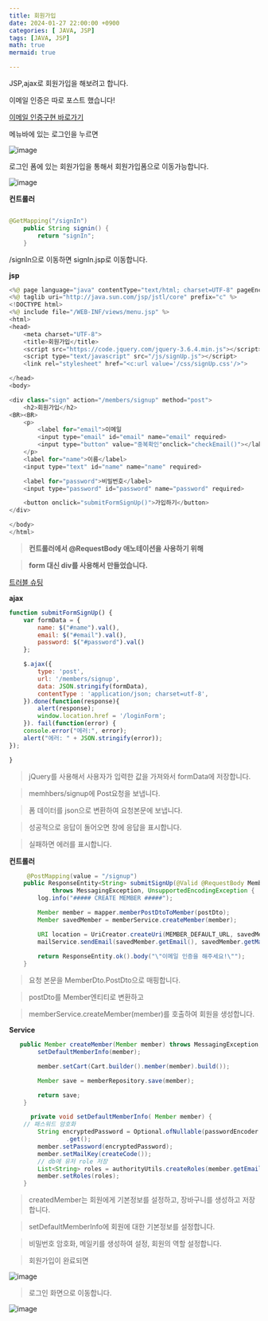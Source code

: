 ```yaml
---
title: 회원가입
date: 2024-01-27 22:00:00 +0900
categories: [ JAVA, JSP]
tags: [JAVA, JSP]
math: true
mermaid: true

---
```


JSP,ajax로 회원가입을 해보려고 합니다.

이메일 인증은 따로 포스트 했습니다!

[이메일 인증구현 바로가기](https://ararp1006.github.io/posts/%EC%9D%B4%EB%A9%94%EC%9D%BC%EC%9D%B8%EC%A6%9D/)


메뉴바에 있는 로그인을 누르면 

![image](https://github.com/ararp1006/mainProject/assets/130068083/6e1beaf5-9880-4e73-8e2a-af8e54b94bb4)

로그인 폼에 있는 회원가입을 통해서 회원가입폼으로 이동가능합니다.

![image](https://github.com/ararp1006/mainProject/assets/130068083/d535cf0c-2843-4c49-adfc-5590954352f8)


**컨트롤러**

```java

@GetMapping("/signIn")
    public String signin() {
        return "signIn";
    }
```
/signIn으로 이동하면  signIn.jsp로 이동합니다.



**jsp**

```java
<%@ page language="java" contentType="text/html; charset=UTF-8" pageEncoding="UTF-8"%>
<%@ taglib uri="http://java.sun.com/jsp/jstl/core" prefix="c" %>
<!DOCTYPE html>
<%@ include file="/WEB-INF/views/menu.jsp" %>
<html>
<head>
    <meta charset="UTF-8">
    <title>회원가입</title>
    <script src="https://code.jquery.com/jquery-3.6.4.min.js"></script>
    <script type="text/javascript" src="/js/signUp.js"></script>
    <link rel="stylesheet" href="<c:url value='/css/signUp.css'/>">

</head>
<body>

<div class="sign" action="/members/signup" method="post">
    <h2>회원가입</h2>
<BR><BR>
    <p>
        <label for="email">이메일
        <input type="email" id="email" name="email" required>
        <input type="button" value="중복확인"onclick="checkEmail()"></label>
    </p>
    <label for="name">이름</label>
    <input type="text" id="name" name="name" required>

    <label for="password">비밀번호</label>
    <input type="password" id="password" name="password" required>

    <button onclick="submitFormSignUp()">가입하기</button>
</div>

</body>
</html>

```

> **컨트롤러에서 @RequestBody 애노테이션을 사용하기 위해** 

> **form 대신 div를 사용해서 만들었습니다.**

[트러블 슈팅]()

**ajax**

```javascript
function submitFormSignUp() {
    var formData = {
        name: $("#name").val(),
        email: $("#email").val(),
        password: $("#password").val()
    };

    $.ajax({
        type: 'post',
        url: '/members/signup',
        data: JSON.stringify(formData),
        contentType : 'application/json; charset=utf-8',
    }).done(function(response){
        alert(response);
        window.location.href = '/loginForm';
    }). fail(function(error) {
    console.error("에러:", error);
    alert("에러: " + JSON.stringify(error));
});

}

```
> jQuery를 사용해서 사용자가 입력한 값을 가져와서 formData에 저장합니다.

> memhbers/signup에 Post요청을 보냅니다.

> 폼 데이터를 json으로 변환하여 요청본문에 보냅니다.

> 성공적으로 응답이 돌어오면 창에 응답을 표시합니다.

> 실패하면 에러를 표시합니다.


**컨트롤러**

```java
     @PostMapping(value = "/signup")
    public ResponseEntity<String> submitSignUp(@Valid @RequestBody MemberDto.PostDto postDto)
            throws MessagingException, UnsupportedEncodingException {
        log.info("##### CREATE MEMBER #####");

        Member member = mapper.memberPostDtoToMember(postDto);
        Member savedMember = memberService.createMember(member);

        URI location = UriCreator.createUri(MEMBER_DEFAULT_URL, savedMember.getMemberId());
        mailService.sendEmail(savedMember.getEmail(), savedMember.getMailKey(), savedMember.getMemberId());
        
        return ResponseEntity.ok().body("\"이메일 인증을 해주세요!\"");
    }
```

> 요청 본문을 MemberDto.PostDto으로 매핑합니다.

> postDto를 Member엔티티로 변환하고

> memberService.createMember(member)를 호출하여 회원을 생성합니다.

**Service**

```java
   public Member createMember(Member member) throws MessagingException, UnsupportedEncodingException {
        setDefaultMemberInfo(member);

        member.setCart(Cart.builder().member(member).build());

        Member save = memberRepository.save(member);

        return save;
    }

      private void setDefaultMemberInfo( Member member) {
    // 패스워드 암호화    
        String encryptedPassword = Optional.ofNullable(passwordEncoder.encode(member.getPassword()))
                .get();
        member.setPassword(encryptedPassword);
        member.setMailKey(createCode());
        // db에 유저 role 저장
        List<String> roles = authorityUtils.createRoles(member.getEmail());
        member.setRoles(roles);
    }
```
> createdMember는 회원에게 기본정보를 설정하고, 장바구니를 생성하고 저장합니다.

> setDefaultMemberInfo에 회원에 대한 기본정보를 설정합니다.

> 비밀번호 암호화, 메일키를 생성하여 설정, 회원의 역할 설정합니다.




> 회원가입이 완료되면 

![image](https://github.com/ararp1006/mainProject/assets/130068083/51b42781-f6d8-43d6-8505-cb8695b3b637)

> 로그인 화면으로 이동합니다.

![image](https://github.com/ararp1006/mainProject/assets/130068083/ab6ccd49-3848-438c-a168-9cc630ef15d9)






 